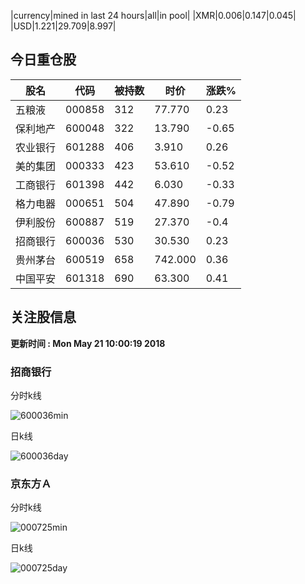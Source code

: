 |currency|mined in last 24 hours|all|in pool|
|XMR|0.006|0.147|0.045|
|USD|1.221|29.709|8.997|

## 今日重仓股 

|股名|代码|被持数|时价|涨跌%|
|---|---|---|---|---|
|五粮液|000858|312|77.770|0.23|
|保利地产|600048|322|13.790|-0.65|
|农业银行|601288|406|3.910|0.26|
|美的集团|000333|423|53.610|-0.52|
|工商银行|601398|442|6.030|-0.33|
|格力电器|000651|504|47.890|-0.79|
|伊利股份|600887|519|27.370|-0.4|
|招商银行|600036|530|30.530|0.23|
|贵州茅台|600519|658|742.000|0.36|
|中国平安|601318|690|63.300|0.41|

## 关注股信息
**更新时间 : Mon May 21 10:00:19 2018**
### 招商银行 
分时k线

![600036min](http://image.sinajs.cn/newchart/min/n/sh600036.gif)

日k线

![600036day](http://image.sinajs.cn/newchart/daily/n/sh600036.gif)

### 京东方Ａ 
分时k线

![000725min](http://image.sinajs.cn/newchart/min/n/sz000725.gif)

日k线

![000725day](http://image.sinajs.cn/newchart/daily/n/sz000725.gif)
